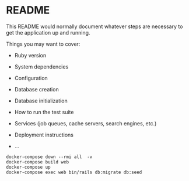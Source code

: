 # README

This README would normally document whatever steps are necessary to get the
application up and running.

Things you may want to cover:

* Ruby version

* System dependencies

* Configuration

* Database creation

* Database initialization

* How to run the test suite

* Services (job queues, cache servers, search engines, etc.)

* Deployment instructions

* ...
```
docker-compose down --rmi all  -v
docker-compose build web
docker-compose up
docker-compose exec web bin/rails db:migrate db:seed
```
